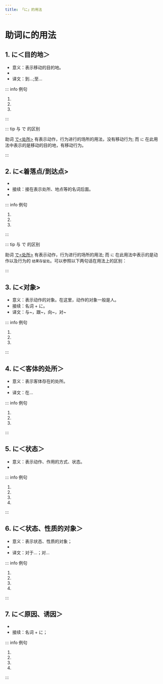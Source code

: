 ```yaml
---
title: 「に」的用法
---
```


# 助词に的用法

## 1. に＜目的地＞

- 意义：表示移动的目的地。
- <grammer-content sentence="接续：**表示处所的名词** + に + 移动性动词，例如：[行/い]く、[来/く]る、[帰/かえ]る、[入/はい]る等。" inline />
- 译文：到...;至...

::: info 例句

1. <grammer-content sentence="[李/リ]さんも[王/おう]さんもよくここ**に**[来/き]ますか。" trans='小李和小王都经常来这里吗？' />
1. <grammer-content sentence="[明日/あした][図書館/としょかん]**に**[行/い]きます。" trans='明天去图书馆。' />
1. <grammer-content sentence="[鈴木/すずき]さんはよく[映画館/えいがかん]**に**[行/き]ます。" trans='铃木经常去电影院。' />

:::

::: tip 与 で 的区别

助词 [で<处所>](./te.md#1-で处所) 有表示动作，行为进行的场所的用法，没有移动行为; 而 `に` 在此用法中表示的是移动的目的地，有移动行为。

:::

## 2. に<着落点/到达点>

- <grammer-content sentence="意义：表示事物的**附着点**，可以理解成动作完成后一定会留下痕迹。" inline />
- 接续：接在表示处所、地点等的名词后面。
- <grammer-content sentence="译文：...在... (与带有**附着含义**的动词搭配，例如：[置/お]く: 放置)" inline />

::: info 例句

1. <grammer-content sentence="ノ一ト**に**[名前/なまえ]を[書/か]きました。" trans='在笔记本上写名字了。' />
1. <grammer-content sentence="[教科書/きょうかしょ]を[机/つくえ]の[上/うえ]**に**[置/お]く。" trans='把教科书放在桌子上。' />
1. <grammer-content sentence="[該当項目/がいとうこうもく]**に**チェックをお[願/ねが]いします。" trans='拜托在该项上做记号。' />

:::

::: tip 与 で 的区别

助词 [で<处所>](./te.md#1-で处所) 有表示动作，行为进行的场所的用法; 而 `に` 在此用法中表示的是动作以及行为的 `结果存留处`。可以参照以下两句话在用法上的区别：

<div class='bunpou-block'>

  <grammer-content sentence="[机/つくえ]の[上/うえ]**に**[本/ほん]を[置/お]く。" trans='把书放在了桌上（放书的动作结束后，书在桌上，书**附着**在桌面上）' />
  <grammer-content sentence="[机/つくえ]の[上/うえ]**で**[本/ほん]を[置/お]く。" trans='把书放在了桌上（站在桌面上放书，表示**放书动作进行的场所**是在桌面上）' />

</div>

:::

## 3. に<对象>

- 意义：表示动作的对象。在这里，动作的对象一般是人。
- 接续：名词 + に。
- 译文：与~，跟~，向~，对~

::: info 例句

1. <grammer-content sentence="[交換留学生/こうかんりゅうがくせい]の[鄭/てい]さん**に**[会/か]いましたか。" trans='跟交换留学生小郑见面了吗？' />
1. <grammer-content sentence="[王/おう]さんは[高橋/たかはし]さん**に**メールを[送/おく]ります。" trans='小王给高桥发送了邮件。' />
1. <grammer-content sentence="[遠藤/えんどう][先生/せんせい]は１[年生/ねんせい]**に**[試験/しけん]の[結果/けっか]を[発表/はっぴょう]しました。" trans='远藤老师跟一年级学生宣布了考试结果。' />

:::

## 4. に＜客体的处所＞

- 意义：表示客体存在的处所。
- <grammer-content sentence="接续：**处所、方位名词** + に" />
- 译文：在...

::: info 例句

1. <grammer-content sentence="[国/くに]の[周/まわ]り**に**[高/たか]い[城壁/じょうへき]を[作/つく]った。" trans='在国家周围建了一座座高墙。' />
1. <grammer-content sentence="あの[方/かた]はこの[町/まち]**に**[家/うち]を[買/か]った。" trans='那位在这城里买了房子。' />
1. <grammer-content sentence="[胡先生/こせんせい]は２[階/かい]**に**[部屋/へや]を[持/も]っている。" trans='胡老师在二楼有房间。' />

:::

## 5. に＜状态＞

- 意义：表示动作、作用的方式、状态。
- <grammer-content sentence="接续：接在表示**方向、顺序等名词**的后面。" />

::: info 例句

1. <grammer-content sentence="[中国/ちゅうごく]では30センチぐらいの[長い/ながい][箸/はし]を[縦/たて]**に**[置/くおく]が、[日本/にほん]では20センチぐらい[短い/みじかい][箸/はし]を[横向き/よこむき]**に**[置く/おく]。" trans='在中国竖着放30厘米左右的长筷子，而在日本则横着放20厘米左右的短筷子' />
2. <grammer-content sentence="2つのファイルを[左右/さゆう]**に**[並べ/ならべ]て[表示/ひょうじ]する。" trans="左右并排显示两个文件。" />
3. <grammer-content sentence="そちらから[順番/じゅんばん]**に**[自己/じこ][紹介/しょうかい]をお[願/ねが]いいします。" trans="请依次做自我介绍。" />
4. <grammer-content sentence="では、はじめ**に**[日本/にほん]と[中国/ちゅうごく]の[食事/しょくじ]のマナーについて[紹介/しょうかい]します。" trans="那么，首先来介绍下日本和中国的饮食礼仪。" />

:::

## 6. に＜状态、性质的对象＞

- 意义：表示状态、性质的对象；
- <grammer-content sentence="接续：名词 + に + 表示**能力、态度、必要性等**意义的**形容词**；" />
- 译文：对于...；对...

::: info 例句

1. <grammer-content sentence="[高橋/たかはし]さんは**[京劇/きょうげき]に[詳/くわ]しい**です。" trans="高桥对京剧很了解。" />
2. <grammer-content sentence="[遠藤/えんどう][先生/せんせい]は**[学生/がくせい]に[優/やさ]しい**です。" trans="远藤老师对学生很温柔。" />
3. <grammer-content sentence="[今日/きょう]は**[旅行/りょうこ]に[必要/ひつよう]な**ものを買かった。" trans="今天买了旅行必需品。" />
4. <grammer-content sentence="[電子辞書/でんしじしょ]は**[外国語/がいこくご]の[勉強/べんきょう]に[便利/べんり]**です。" trans="用电子辞典学外语很方便。" />

:::

## 7. に＜原因、诱因＞

- <grammer-content sentence="意义：表示产生**某种感情或感觉**的原因，因此谓语多为**表达感情、感觉的动词**；" />
- 接续：名词 + に；

::: info 例句

1. <grammer-content sentence="それだけでなく、[女性/じょうせ]が[男性/だんせい]の[格好/かっこう]をして[踊る/おどる]こと**に**も[人/ひと]々はびっくりした。" trans="不仅如此，人们还惊讶于女性穿着男性的打扮跳舞。" />
2. <grammer-content sentence="[兄/あに]は[お金/おかね]**に**[困っている/こまっている]。" trans="哥哥为钱所困。" />
3. <grammer-content sentence="[今/いま]の[大学生活/だいがくせいがつ]**に**とても[満足/まんぞく]している。" trans="我对现在的大学生活很满意。" />
4. <grammer-content sentence="[高校/こうこう][卒業/そつぎょう]のとき、[友達/ともだち]が[書いて/かいて]くれた[言葉/ことば]**に**[感動/かんどう]した。" trans="高中毕业的时候，我被朋友写的话感动了。" />

:::
